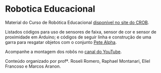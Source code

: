 # Robotica Educacional
Material do Curso de Robótica Educacional [disponível no site do CROB]([https://link-url-here.org](https://crob.eesc.usp.br/cursos-extensao/)).

Listados códigos para uso de sensores de faixa, sensor de cor e sensor de proximidade em Arduino; e códigos de seguir linha e construção de uma garra para resgatar objetos com o conjunto [Pete Alpha](https://www.pete.com.br/site/produtos-kit-alpha/).

Acompanhe a montagem dos robôs no [canal do YouTube](https://www.youtube.com/playlist?list=PLx1UiqLpEW1cLPrw2rXabaPNiZDwdFJB7).

Conteúdo organizado por profª. Roseli Romero, Raphael Montanari, Eliel Francoso e Marcos Aranon.
